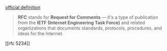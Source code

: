 [official definition](https://www.ietf.org/process/rfcs/)

> **RFC** stands for **Request for Comments** — it's a type of publication from the **IETF (Internet Engineering Task Force)** and related organizations that documents standards, protocols, procedures, and ideas for the Internet.

[[rfc 5234]]